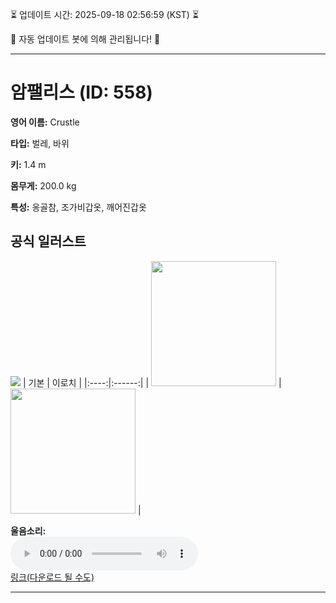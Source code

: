 
⏳ 업데이트 시간: 2025-09-18 02:56:59 (KST) ⏳

🤖 자동 업데이트 봇에 의해 관리됩니다! 🤖

---

# 암팰리스 (ID: 558)
**영어 이름:** Crustle

**타입:** 벌레, 바위

**키:** 1.4 m

**몸무게:** 200.0 kg

**특성:** 옹골참, 조가비갑옷, 깨어진갑옷

## 공식 일러스트
![](https://raw.githubusercontent.com/PokeAPI/sprites/master/sprites/pokemon/other/official-artwork/558.png)
| 기본 | 이로치 |
|:----:|:------:|
| <img src="http://play.pokemonshowdown.com/sprites/ani/crustle.gif" width="200"> | <img src="http://play.pokemonshowdown.com/sprites/ani-shiny/crustle.gif" width="200"> |

**울음소리:**<br><audio controls src="https://raw.githubusercontent.com/PokeAPI/cries/main/cries/pokemon/latest/558.ogg"></audio><br> [링크(다운로드 될 수도)](https://raw.githubusercontent.com/PokeAPI/cries/main/cries/pokemon/latest/558.ogg)


---
